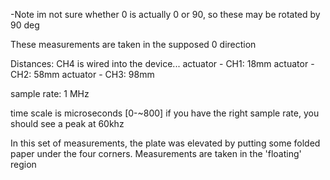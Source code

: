 -Note im not sure whether 0 is actually 0 or 90, so these may be rotated by 90 deg

These measurements are taken in the supposed 0 direction

Distances:
CH4 is wired into the device...
actuator - CH1: 18mm
actuator - CH2: 58mm
actuator - CH3: 98mm

sample rate: 1 MHz

time scale is microseconds
[0-~800]
if you have the right sample rate, you should see a peak at 60khz

In this set of measurements, the plate was elevated by putting some folded paper under the four corners.
Measurements are taken in the 'floating' region